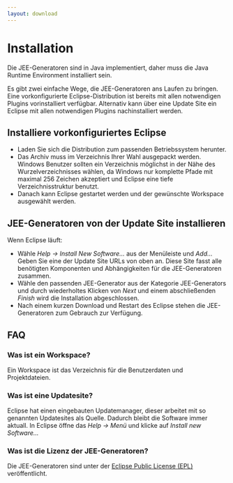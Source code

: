 ```yaml
---
layout: download
---
```


Installation
=========================

Die JEE-Generatoren sind in Java implementiert, daher muss die Java Runtime Environment installiert sein.

Es gibt zwei einfache Wege, die JEE-Generatoren ans Laufen zu bringen. Eine
vorkonfigurierte Eclipse-Distribution ist bereits mit allen notwendigen
Plugins vorinstalliert verfügbar.  Alternativ kann über eine Update Site ein
Eclipse mit allen notwendigen Plugins nachinstalliert werden.

Installiere vorkonfiguriertes Eclipse
------------------------------

 * Laden Sie sich die Distribution zum passenden Betriebssystem herunter.
 * Das Archiv muss im Verzeichnis Ihrer Wahl ausgepackt werden. Windows Benutzer sollten ein Verzeichnis möglichst in der Nähe des Wurzelverzeichnisses wählen, da Windows nur komplette Pfade mit maximal 256 Zeichen akzeptiert und Eclipse eine tiefe Verzeichnisstruktur benutzt.
 * Danach kann Eclipse gestartet werden und der gewünschte Workspace ausgewählt werden.

JEE-Generatoren von der Update Site installieren
------------------------------

Wenn Eclipse läuft:

 * Wähle _Help -> Install New Software..._ aus der Menüleiste und _Add..._ Geben Sie eine der Update Site URLs von oben an. Diese Site fasst alle benötigten Komponenten und Abhängigkeiten für die JEE-Generatoren zusammen.
 * Wähle den passenden JEE-Generator aus der Kategorie JEE-Generators und durch wiederholtes Klicken von _Next_ und einem abschließenden _Finish_ wird die Installation abgeschlossen.
 * Nach einem kurzen Download und Restart des Eclipse stehen die JEE-Generatoren zum Gebrauch zur Verfügung.

FAQ
---

### Was ist ein Workspace?

Ein Workspace ist das Verzeichnis für die Benutzerdaten und Projektdateien.

### Was ist eine Updatesite? 

Eclipse hat einen eingebauten Updatemanager, dieser arbeitet mit so
genannten Updatesites als Quelle. Dadurch bleibt die Software immer aktuall.
In Eclipse öffne das _Help -> Menü_ und
klicke auf _Install new Software..._

### Was ist die Lizenz der JEE-Generatoren?

Die JEE-Generatoren sind unter der [Eclipse Public License (EPL)](http://www.eclipse.org/legal/epl-v10.html) veröffentlicht.
